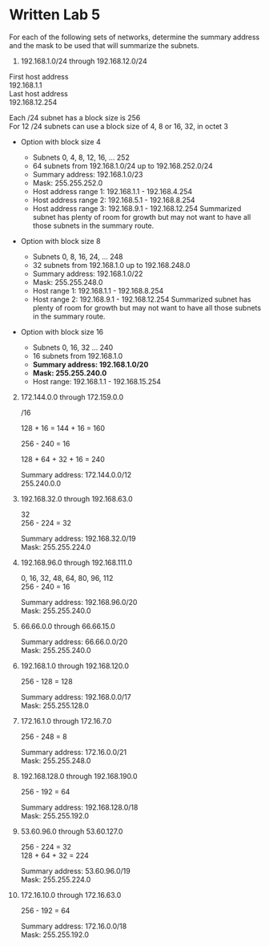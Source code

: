 # Written Lab 5

For each of the following sets of networks, determine the summary address and the mask to be used that will summarize the subnets.

1. 192.168.1.0/24 through 192.168.12.0/24

First host address  
192.168.1.1  
Last host address  
192.168.12.254  

Each /24 subnet has a block size is 256  
For 12 /24 subnets can use a block size of 4, 8 or 16, 32,  in octet 3
- Option with block size 4  
    - Subnets 0, 4, 8, 12, 16, ... 252  
    - 64 subnets from 192.168.1.0/24 up to 192.168.252.0/24  
    - Summary address: 192.168.1.0/23   
    - Mask: 255.255.252.0  
    - Host address range 1: 192.168.1.1 - 192.168.4.254
    - Host address range 2: 192.168.5.1 - 192.168.8.254
    - Host address range 3: 192.168.9.1 - 192.168.12.254
Summarized subnet has plenty of room for growth but may not want to have all those subnets in the summary route.  
- Option with block size 8  
    - Subnets 0, 8, 16, 24, ... 248
    - 32 subnets from 192.168.1.0 up to 192.168.248.0
    - Summary address: 192.168.1.0/22
    - Mask: 255.255.248.0
    - Host range 1: 192.168.1.1 - 192.168.8.254
    - Host range 2: 192.168.9.1 - 192.168.12.254
Summarized subnet has plenty of room for growth but may not want to have all those subnets in the summary route. 

- Option with block size 16
    - Subnets 0, 16, 32 ... 240
    - 16 subnets from 192.168.1.0
    - **Summary address: 192.168.1.0/20** 
    - **Mask: 255.255.240.0**
    - Host range: 192.168.1.1 - 192.168.15.254


2.  172.144.0.0 through 172.159.0.0

    /16

    128 + 16 = 144 + 16 = 160

    256 - 240 = 16

    128 + 64 + 32 + 16 = 240

    Summary address: 172.144.0.0/12  
    255.240.0.0

3. 192.168.32.0 through 192.168.63.0

    32  
    256 - 224 = 32  

    Summary address: 192.168.32.0/19  
    Mask: 255.255.224.0  

4. 192.168.96.0 through 192.168.111.0

    0, 16, 32, 48, 64, 80, 96, 112  
    256 - 240 = 16

    Summary address: 192.168.96.0/20  
    Mask: 255.255.240.0

5. 66.66.0.0 through 66.66.15.0

    Summary address: 66.66.0.0/20  
    Mask: 255.255.240.0

6. 192.168.1.0 through 192.168.120.0

    256 - 128 = 128  
    
    Summary address: 192.168.0.0/17  
    Mask: 255.255.128.0

7. 172.16.1.0 through 172.16.7.0

    256 - 248 = 8  

    Summary address: 172.16.0.0/21  
    Mask: 255.255.248.0

8. 192.168.128.0 through 192.168.190.0

    256 - 192 = 64  

    Summary address: 192.168.128.0/18  
    Mask: 255.255.192.0

9. 53.60.96.0 through 53.60.127.0

    256 - 224 = 32  
    128 + 64 + 32 = 224  

    Summary address: 53.60.96.0/19  
    Mask: 255.255.224.0

10. 172.16.10.0 through 172.16.63.0

    256 - 192 = 64  

    Summary address: 172.16.0.0/18  
    Mask: 255.255.192.0